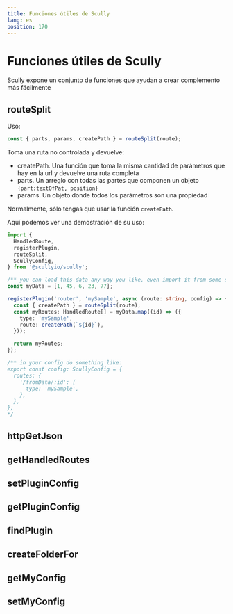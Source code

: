 ```yaml
---
title: Funciones útiles de Scully
lang: es
position: 170
---
```


# Funciones útiles de Scully

Scully expone un conjunto de funciones que ayudan a crear complemento más fácilmente

## routeSplit

Uso:

```typescript
const { parts, params, createPath } = routeSplit(route);
```

Toma una ruta no controlada y devuelve:

- createPath. Una función que toma la misma cantidad de parámetros que hay en la url y devuelve una ruta completa
- parts. Un arreglo con todas las partes que componen un objeto `{part:textOfPat, position}`
- params. Un objeto donde todos los parámetros son una propiedad

Normalmente, sólo tengas que usar la función `createPath`.

Aquí podemos ver una demostración de su uso:

```typescript
import {
  HandledRoute,
  registerPlugin,
  routeSplit,
  ScullyConfig,
} from '@scullyio/scully';

/** you can load this data any way you like, even import it from some static TS file isn't a problem. */
const myData = [1, 45, 6, 23, 77];

registerPlugin('router', 'mySample', async (route: string, config) => {
  const { createPath } = routeSplit(route);
  const myRoutes: HandledRoute[] = myData.map((id) => ({
    type: 'mySample',
    route: createPath(`${id}`),
  }));

  return myRoutes;
});

/** in your config do something like:
export const config: ScullyConfig = {
  routes: {
    '/fromData/:id': {
      type: 'mySample',
    },
  },
};
*/
```

## httpGetJson

## getHandledRoutes

## setPluginConfig

## getPluginConfig

## findPlugin

## createFolderFor

## getMyConfig

## setMyConfig
